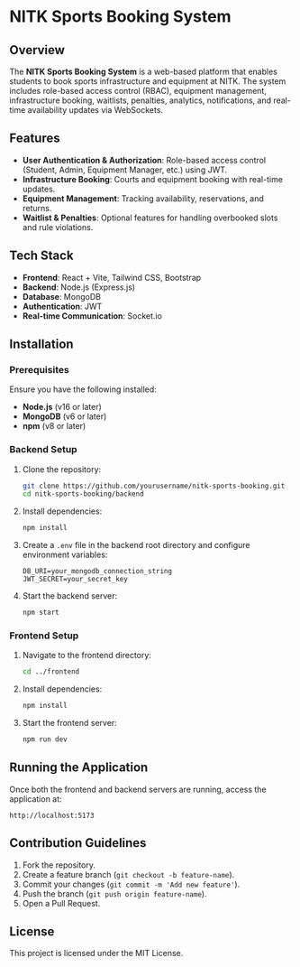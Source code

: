 # NITK Sports Booking System

## Overview
The **NITK Sports Booking System** is a web-based platform that enables students to book sports infrastructure and equipment at NITK. The system includes role-based access control (RBAC), equipment management, infrastructure booking, waitlists, penalties, analytics, notifications, and real-time availability updates via WebSockets.

## Features
- **User Authentication & Authorization**: Role-based access control (Student, Admin, Equipment Manager, etc.) using JWT.
- **Infrastructure Booking**: Courts and equipment booking with real-time updates.
- **Equipment Management**: Tracking availability, reservations, and returns.
- **Waitlist & Penalties**: Optional features for handling overbooked slots and rule violations.

## Tech Stack
- **Frontend**: React + Vite, Tailwind CSS, Bootstrap
- **Backend**: Node.js (Express.js)
- **Database**: MongoDB
- **Authentication**: JWT
- **Real-time Communication**: Socket.io

## Installation

### Prerequisites
Ensure you have the following installed:
- **Node.js** (v16 or later)
- **MongoDB** (v6 or later)
- **npm** (v8 or later)

### Backend Setup
1. Clone the repository:
   ```bash
   git clone https://github.com/yourusername/nitk-sports-booking.git
   cd nitk-sports-booking/backend
   ```

2. Install dependencies:
   ```bash
   npm install
   ```

3. Create a `.env` file in the backend root directory and configure environment variables:
   ```env
   DB_URI=your_mongodb_connection_string
   JWT_SECRET=your_secret_key
   ```

4. Start the backend server:
   ```bash
   npm start
   ```

### Frontend Setup
1. Navigate to the frontend directory:
   ```bash
   cd ../frontend
   ```

2. Install dependencies:
   ```bash
   npm install
   ```

3. Start the frontend server:
   ```bash
   npm run dev
   ```

## Running the Application
Once both the frontend and backend servers are running, access the application at:
```
http://localhost:5173
```

## Contribution Guidelines
1. Fork the repository.
2. Create a feature branch (`git checkout -b feature-name`).
3. Commit your changes (`git commit -m 'Add new feature'`).
4. Push the branch (`git push origin feature-name`).
5. Open a Pull Request.

## License
This project is licensed under the MIT License.
